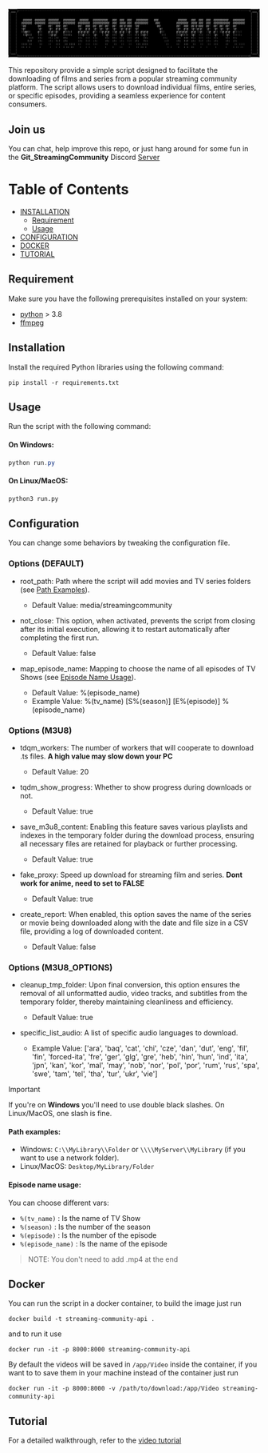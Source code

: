 <p align="center">
    <img src="./Src/Assets/min_logo.png">
</p>


This repository provide a simple script designed to facilitate the downloading of films and series from a popular streaming community platform. The script allows users to download individual films, entire series, or specific episodes, providing a seamless experience for content consumers.

## Join us
You can chat, help improve this repo, or just hang around for some fun in the **Git_StreamingCommunity** Discord [Server](https://discord.com/invite/8vV68UGRc7)

# Table of Contents

* [INSTALLATION](#installation)
  * [Requirement](#requirement)
  * [Usage](#usage)
* [CONFIGURATION](#Configuration)
* [DOCKER](#docker)
* [TUTORIAL](#tutorial)

## Requirement

Make sure you have the following prerequisites installed on your system:

* [python](https://www.python.org/downloads/) > 3.8
* [ffmpeg](https://www.gyan.dev/ffmpeg/builds/)

## Installation

Install the required Python libraries using the following command:

```
pip install -r requirements.txt
```

## Usage

Run the script with the following command:

#### On Windows:

```powershell
python run.py
```

#### On Linux/MacOS:

```bash
python3 run.py
```

## Configuration

You can change some behaviors by tweaking the configuration file.

### Options (DEFAULT)

* root_path: Path where the script will add movies and TV series folders (see [Path Examples](#Path-examples)).
  - Default Value: media/streamingcommunity

* not_close: This option, when activated, prevents the script from closing after its initial execution, allowing it to restart automatically after completing the first run.
  - Default Value: false

* map_episode_name: Mapping to choose the name of all episodes of TV Shows (see [Episode Name Usage](#Episode-name-usage)).
  - Default Value: %(episode_name)
  - Example Value: %(tv_name) [S%(season)] [E%(episode)] %(episode_name)


### Options (M3U8)

* tdqm_workers: The number of workers that will cooperate to download .ts files. **A high value may slow down your PC**
  - Default Value: 20

* tqdm_show_progress: Whether to show progress during downloads or not.
  - Default Value: true

* save_m3u8_content: Enabling this feature saves various playlists and indexes in the temporary folder during the download process, ensuring all necessary files are retained for playback or further processing.
  - Default Value: true


* fake_proxy: Speed up download for streaming film and series. **Dont work for anime, need to set to FALSE**
  - Default Value: true

* create_report: When enabled, this option saves the name of the series or movie being downloaded along with the date and file size in a CSV file, providing a log of downloaded content.
  - Default Value: false


### Options (M3U8_OPTIONS)

* cleanup_tmp_folder: Upon final conversion, this option ensures the removal of all unformatted audio, video tracks, and subtitles from the temporary folder, thereby maintaining cleanliness and efficiency.
  - Default Value: true

* specific_list_audio: A list of specific audio languages to download.
  - Example Value: ['ara', 'baq', 'cat', 'chi', 'cze', 'dan', 'dut', 'eng', 'fil', 'fin', 'forced-ita', 'fre', 'ger', 'glg', 'gre', 'heb', 'hin', 'hun', 'ind', 'ita', 'jpn', 'kan', 'kor', 'mal', 'may', 'nob', 'nor', 'pol', 'por', 'rum', 'rus', 'spa', 'swe', 'tam', 'tel', 'tha', 'tur', 'ukr', 'vie']


> [!IMPORTANT]
> If you're on **Windows** you'll need to use double black slashes. On Linux/MacOS, one slash is fine.

#### Path examples:

* Windows: `C:\\MyLibrary\\Folder` or `\\\\MyServer\\MyLibrary` (if you want to use a network folder).
* Linux/MacOS: `Desktop/MyLibrary/Folder`

#### Episode name usage:

You can choose different vars:

* `%(tv_name)` : Is the name of TV Show
* `%(season)` : Is the number of the season
* `%(episode)` : Is the number of the episode
* `%(episode_name)` : Is the name of the episode

> NOTE: You don't need to add .mp4 at the end

## Docker

You can run the script in a docker container, to build the image just run

```
docker build -t streaming-community-api .
```

and to run it use

```
docker run -it -p 8000:8000 streaming-community-api
```

By default the videos will be saved in `/app/Video` inside the container, if you want to to save them in your machine instead of the container just run

```
docker run -it -p 8000:8000 -v /path/to/download:/app/Video streaming-community-api
```

## Tutorial

For a detailed walkthrough, refer to the [video tutorial](https://www.youtube.com/watch?v=Ok7hQCgxqLg&ab_channel=Nothing)
